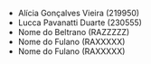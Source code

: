 - Alícia Gonçalves Vieira  (219950)
- Lucca Pavanatti Duarte  (230555)
- Nome do Beltrano (RAZZZZZ)
- Nome do Fulano  (RAXXXXX)
- Nome do Fulano  (RAXXXXX)